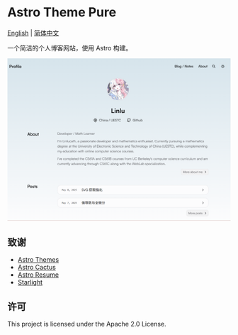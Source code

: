 # Astro Theme Pure

[English](./README.md) | [简体中文](./README-zh-CN.md)

一个简洁的个人博客网站，使用 Astro 构建。

![image](./.github/assets/Overview.png)

## 致谢

- [Astro Themes](https://github.com/cworld1/astro-theme-pure)
- [Astro Cactus](https://github.com/chrismwilliams/astro-theme-cactus)
- [Astro Resume](https://github.com/srleom/astro-theme-resume)
- [Starlight](https://github.com/withastro/starlight)

## 许可

This project is licensed under the Apache 2.0 License.
